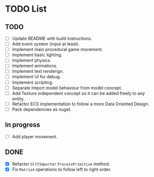 # TODO List

## TODO
- [ ] Update README with build instructions.
- [ ] Add event system (input at least).
- [ ] Implement main procedural game movement.
- [ ] Implement basic lighting.
- [ ] Implement physics.
- [ ] Implement animations.
- [ ] Implement text renderign.
- [ ] Implement UI for debug.
- [ ] Implement scripting.
- [ ] Separate Import model behaviour from model concept.
- [ ] Add Texture independent concept so it can be added freely to any entity.
- [ ] Refactor ECS implementation to follow a more Data Oriented Design.
- [ ] Pack dependencies as nuget.

## In progress
- [ ] Add player movement.

## DONE
- [x] Refactor `GltfImporter` `ProcessPrimitive` method.
- [x] Fix `Matrix4` operations to follow left to right order.